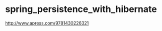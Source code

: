 spring_persistence_with_hibernate
=================================
http://www.apress.com/9781430226321
